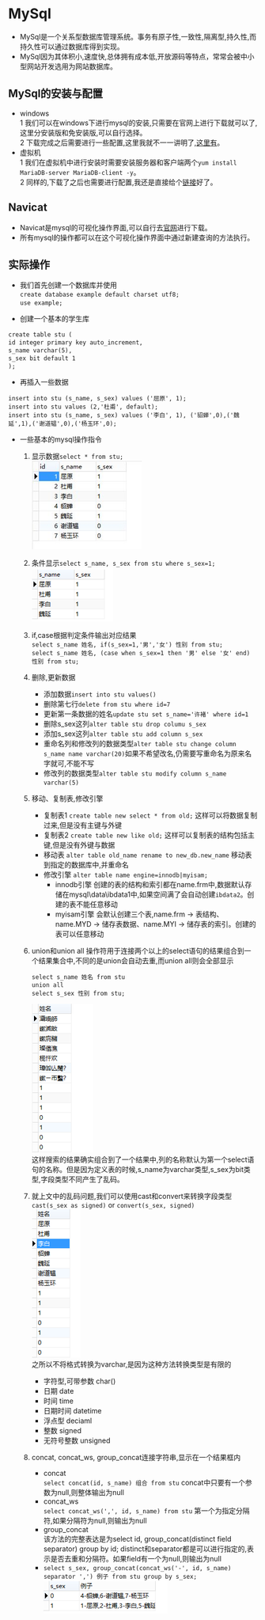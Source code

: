 # MySql
- MySql是一个关系型数据库管理系统。事务有原子性,一致性,隔离型,持久性,而持久性可以通过数据库得到实现。
- MySql因为其体积小,速度快,总体拥有成本低,开放源码等特点，常常会被中小型网站开发选用为网站数据库。

## MySql的安装与配置
- windows  
  1 我们可以在windows下进行mysql的安装,只需要在官网上进行下载就可以了,这里分安装版和免安装版,可以自行选择。  
  2 下载完成之后需要进行一些配置,这里我就不一一讲明了,[这里有][1]。
- 虚拟机  
  1 我们在虚拟机中进行安装时需要安装服务器和客户端两个`yum install MariaDB-server MariaDB-client -y`。  
  2 同样的,下载了之后也需要进行配置,我还是直接给个[链接][2]好了。

## Navicat  
- Navicat是mysql的可视化操作界面,可以自行去[官网][3]进行下载。
- 所有mysql的操作都可以在这个可视化操作界面中通过新建查询的方法执行。

## 实际操作
- 我们首先创建一个数据库并使用  
`create database example default charset utf8;`  
`use example;`

- 创建一个基本的学生库  
```
create table stu (
id integer primary key auto_increment,
s_name varchar(5),
s_sex bit default 1
);
```
- 再插入一些数据
```
insert into stu (s_name, s_sex) values ('屈原', 1);
insert into stu values (2,'杜甫', default);
insert into stu (s_name, s_sex) values ('李白', 1), ('貂蝉',0),('魏延',1),('谢道韫',0),('杨玉环',0);
``` 

- 一些基本的mysql操作指令  
  1. 显示数据`select * from stu;`  
![base](https://github.com/codeconveyer/mysql/raw/master/picture/base.jpg)  

  2. 条件显示`select s_name, s_sex from stu where s_sex=1;`  
![require](https://github.com/codeconveyer/mysql/raw/master/picture/1.png)  

  3. if,case根据判定条件输出对应结果  
  `select s_name 姓名, if(s_sex=1,'男','女') 性别 from stu;`  
  `select s_name 姓名, (case when s_sex=1 then '男' else '女' end) 性别 from stu;`  
  
  4. 删除,更新数据  
      - 添加数据`insert into stu values()`  
      - 删除第七行`delete from stu where id=7`  
      - 更新第一条数据的姓名`update stu set s_name='许褚' where id=1`  
      - 删除s_sex这列`alter table stu drop columu s_sex`  
      - 添加s_sex这列`alter table stu add column s_sex`  
      - 重命名列和修改列的数据类型`alter table stu change column s_name name varchar(20)`如果不希望改名,仍需要写重命名为原来名字就可,不能不写  
      - 修改列的数据类型`alter table stu modify column s_name varchar(5)`  
  
  5. 移动、复制表,修改引擎
      - 复制表1 `create table new select * from old;` 这样可以将数据复制过来,但是没有主键与外键
      - 复制表2 `create table new like old;` 这样可以复制表的结构包括主键,但是没有外键与数据
      - 移动表 `alter table old_name rename to new_db.new_name` 移动表到指定的数据库中,并重命名
      - 修改引擎 `alter table name engine=innodb|myisam;`
          - innodb引擎 创建的表的结构和索引都在name.frm中,数据默认存储在mysql\data\ibdata1中,如果空间满了会自动创建`ibdata2`。创建的表不能任意移动
          - myisam引擎 会默认创建三个表,name.frm -> 表结构、name.MYD -> 储存表数据、name.MYI -> 储存表的索引。创建的表可以任意移动

  6. union和union all 操作符用于连接两个以上的select语句的结果组合到一个结果集合中,不同的是union会自动去重,而union all则会全部显示  
      ```
      select s_name 姓名 from stu
      union all
      select s_sex 性别 from stu;
      ```  
        ![tyerror](https://github.com/codeconveyer/mysql/raw/master/picture/tyerror.png)  
  这样搜索的结果确实组合到了一个结果中,列的名称默认为第一个select语句的名称。但是因为定义表的时候,s_name为varchar类型,s_sex为bit类型,字段类型不同产生了乱码。  
  
  7. 就上文中的乱码问题,我们可以使用cast和convert来转换字段类型  
  `cast(s_sex as signed)` or `convert(s_sex, signed)`  
![correct](https://github.com/codeconveyer/mysql/raw/master/picture/correct.png)  
  之所以不将格式转换为varchar,是因为这种方法转换类型是有限的  
      + 字符型,可带参数 char()  
      + 日期 date  
      + 时间 time  
      + 日期时间 datetime  
      + 浮点型 deciaml  
      + 整数 signed  
      + 无符号整数 unsigned  
  
  8. concat, concat_ws, group_concat连接字符串,显示在一个结果框内  
      - concat  
      `select concat(id, s_name) 组合 from stu` concat中只要有一个参数为null,则整体输出为null  
      - concat_ws  
      `select concat_ws(',', id, s_name) from stu` 第一个为指定分隔符,如果分隔符为null,则输出为null  
      - group_concat  
      该方法的完整表达是为select id, group_concat(distinct field separator) group by id; distinct和separator都是可以进行指定的,表示是否去重和分隔符。如果field有一个为null,则输出为null  
      - `select s_sex, group_concat(concat_ws('-', id, s_name) separator ',') 例子 from stu group by s_sex;`  
![example](https://github.com/codeconveyer/mysql/raw/master/picture/example.png)
      

[1]: http://www.jb51.net/article/99626.htm "windows mysql安装配置"
[2]: https://www.linuxidc.com/Linux/2018-03/151403.htm "虚拟机 mariadb安装配置"
[3]: http://www.navicat.com.cn/ "Navicat官网"
